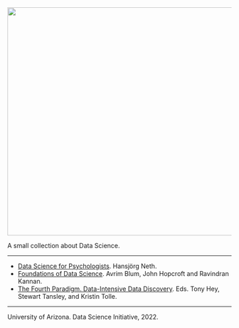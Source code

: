 
<img src="https://cdn-images-1.medium.com/max/1200/1*mgXvzNcwfpnBawI6XTkVRg.png" width="512">

A small collection about Data Science.


***


* [Data Science for Psychologists](https://bookdown.org/hneth/ds4psy/). Hansjörg Neth.
* [Foundations of Data Science](https://www.cs.cornell.edu/jeh/book%20no%20so;utions%20March%202019.pdf). Avrim Blum, John Hopcroft and Ravindran Kannan.
* [The Fourth Paradigm. Data-Intensive Data Discovery](https://www.microsoft.com/en-us/research/wp-content/uploads/2009/10/Fourth_Paradigm.pdf). Eds. Tony Hey, Stewart Tansley, and Kristin Tolle.

***

University of Arizona. Data Science Initiative, 2022.
